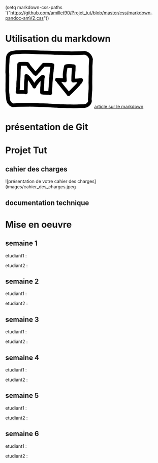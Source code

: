(setq markdown-css-paths '("https://github.com/amillet90/Projet_tut/blob/master/css/markdown-pandoc-amV2.css"))

# Utilisation du markdown

![](images/image_markdown.png)
[article sur le markdown](doc_markdow.md)

# présentation de Git

# Projet Tut



## cahier des charges

![présentation de votre cahier des charges](images/cahier_des_charges.jpeg

## documentation technique



# Mise en oeuvre

## semaine 1

etudiant1 :

etudiant2 :

## semaine 2

etudiant1 :

etudiant2 :

## semaine 3

etudiant1 :

etudiant2 :

## semaine 4

etudiant1 :

etudiant2 :

## semaine 5

etudiant1 :

etudiant2 :

## semaine 6

etudiant1 :

etudiant2 :